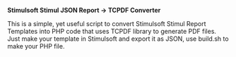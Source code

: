 **Stimulsoft Stimul JSON Report -> TCPDF Converter**

This is a simple, yet useful script to convert Stimulsoft Stimul Report Templates into PHP code that uses TCPDF library to generate PDF files.
Just make your template in Stimulsoft and export it as JSON, use build.sh to make your PHP file.
